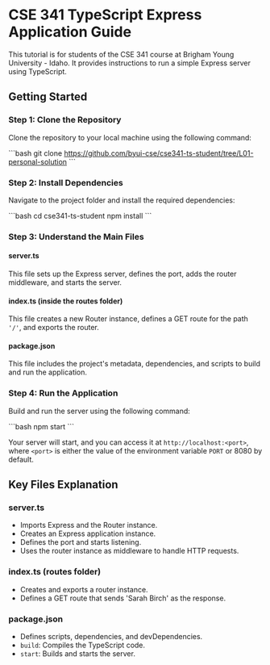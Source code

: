# CSE 341 TypeScript Express Application Guide

This tutorial is for students of the CSE 341 course at Brigham Young University - Idaho. It provides instructions to run a simple Express server using TypeScript.

## Getting Started

### Step 1: Clone the Repository

Clone the repository to your local machine using the following command:

\`\`\`bash
git clone https://github.com/byui-cse/cse341-ts-student/tree/L01-personal-solution
\`\`\`

### Step 2: Install Dependencies

Navigate to the project folder and install the required dependencies:

\`\`\`bash
cd cse341-ts-student
npm install
\`\`\`

### Step 3: Understand the Main Files

#### server.ts

This file sets up the Express server, defines the port, adds the router middleware, and starts the server.

#### index.ts (inside the routes folder)

This file creates a new Router instance, defines a GET route for the path `'/'`, and exports the router.

#### package.json

This file includes the project's metadata, dependencies, and scripts to build and run the application.

### Step 4: Run the Application

Build and run the server using the following command:

\`\`\`bash
npm start
\`\`\`

Your server will start, and you can access it at `http://localhost:<port>`, where `<port>` is either the value of the environment variable `PORT` or 8080 by default.

## Key Files Explanation

### server.ts

- Imports Express and the Router instance.
- Creates an Express application instance.
- Defines the port and starts listening.
- Uses the router instance as middleware to handle HTTP requests.

### index.ts (routes folder)

- Creates and exports a router instance.
- Defines a GET route that sends 'Sarah Birch' as the response.

### package.json

- Defines scripts, dependencies, and devDependencies.
- `build`: Compiles the TypeScript code.
- `start`: Builds and starts the server.
